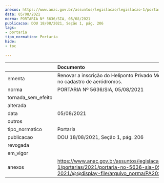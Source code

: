 ```yaml
---
anexos: https://www.anac.gov.br/assuntos/legislacao/legislacao-1/portarias/2021/portaria-no-5636-sia-05-08-2021/@@display-file/arquivo_norma/PA2021-5636.pdf
data: 05/08/2021
norma: PORTARIA Nº 5636/SIA, 05/08/2021
publicacao: DOU 18/08/2021, Seção 1, pág. 206
tags:
- portaria
tipo_normatico: Portaria
hide: 
- toc 
 
---
```


|                    | Documento                                                                                                                                            |
|:-------------------|:-----------------------------------------------------------------------------------------------------------------------------------------------------|
| ementa             | Renovar a inscrição do Heliponto Privado Medic Life (SP) no cadastro de aeródromos.                                                                  |
| norma              | PORTARIA Nº 5636/SIA, 05/08/2021                                                                                                                     |
| tornada_sem_efeito |                                                                                                                                                      |
| alterada           |                                                                                                                                                      |
| data               | 05/08/2021                                                                                                                                           |
| outros             |                                                                                                                                                      |
| tipo_normatico     | Portaria                                                                                                                                             |
| publicacao         | DOU 18/08/2021, Seção 1, pág. 206                                                                                                                    |
| revogada           |                                                                                                                                                      |
| em_vigor           |                                                                                                                                                      |
| anexos             | https://www.anac.gov.br/assuntos/legislacao/legislacao-1/portarias/2021/portaria-no-5636-sia-05-08-2021/@@display-file/arquivo_norma/PA2021-5636.pdf |